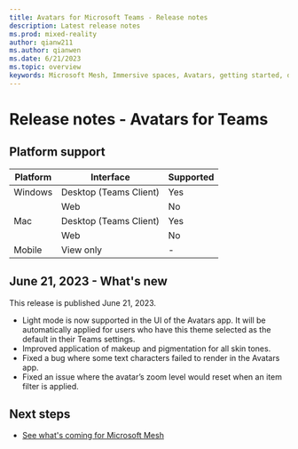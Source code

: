 ```yaml
---
title: Avatars for Microsoft Teams - Release notes
description: Latest release notes
ms.prod: mixed-reality
author: qianw211
ms.author: qianwen
ms.date: 6/21/2023
ms.topic: overview
keywords: Microsoft Mesh, Immersive spaces, Avatars, getting started, documentation, features
---
```


# Release notes - Avatars for Teams

## Platform support

| Platform   | Interface | Supported |
| -------- | ------- | ------ |
| Windows  | Desktop (Teams Client)    | Yes |
|  | Web     | No |
| Mac    | Desktop (Teams Client)    | Yes |
|  | Web  | No |
| Mobile | View only | - |

## June 21, 2023 - What's new

This release is published June 21, 2023.

* Light mode is now supported in the UI of the Avatars app. It will be automatically applied for users who have this theme selected as the default in their Teams settings.
* Improved application of makeup and pigmentation for all skin tones.
* Fixed a bug where some text characters failed to render in the Avatars app.
* Fixed an issue where the avatar’s zoom level would reset when an item filter is applied.

## Next steps

* [See what's coming for Microsoft Mesh](https://aka.ms/meshdocs)